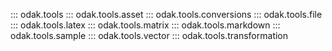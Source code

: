 ::: odak.tools
::: odak.tools.asset
::: odak.tools.conversions
::: odak.tools.file
::: odak.tools.latex
::: odak.tools.matrix
::: odak.tools.markdown
::: odak.tools.sample
::: odak.tools.vector
::: odak.tools.transformation
